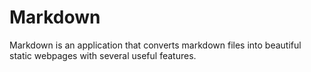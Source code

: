 # Markdown

Markdown is an application that converts markdown files into beautiful static webpages with several useful features.

